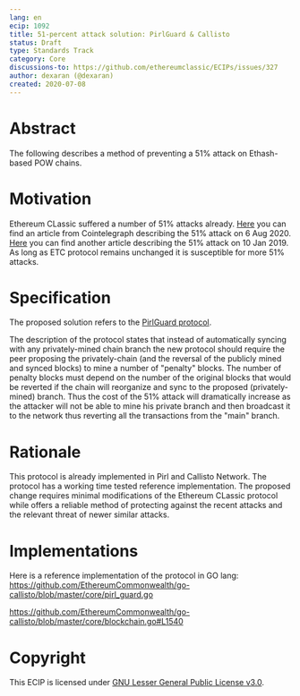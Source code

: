 ```yaml
---
lang: en
ecip: 1092
title: 51-percent attack solution: PirlGuard & Callisto
status: Draft
type: Standards Track
category: Core
discussions-to: https://github.com/ethereumclassic/ECIPs/issues/327
author: dexaran (@dexaran)
created: 2020-07-08
---
```


# Abstract

The following describes a method of preventing a 51% attack on Ethash-based POW chains.

# Motivation

Ethereum CLassic suffered a number of 51% attacks already. [Here](https://cointelegraph.com/news/is-etc-102-screwed-after-second-51-attack) you can find an article from Cointelegraph describing the 51% attack on 6 Aug 2020. [Here](https://cointelegraph.com/news/ethereum-classic-51-attack-the-reality-of-proof-of-work) you can find another article describing the 51% attack on 10 Jan 2019. As long as ETC protocol remains unchanged it is susceptible for more 51% attacks.

# Specification

The proposed solution refers to the [PirlGuard protocol](https://pirl.io/en/pirlguard-innovative-solution-against-51-attacks/).

The description of the protocol states that instead of automatically syncing with any privately-mined chain branch the new protocol should require the peer proposing the privately-chain (and the reversal of the publicly mined and synced blocks) to mine  a number of "penalty" blocks. The number of penalty blocks must depend on the number of the original blocks that would be reverted if the chain will reorganize and sync to the proposed (privately-mined) branch. Thus the cost of the 51% attack will dramatically increase as the attacker will not be able to mine his private branch and then broadcast it to the network thus reverting all the transactions from the "main" branch.

# Rationale

This protocol is already implemented in Pirl and Callisto Network. The protocol has a working time tested reference implementation. The proposed change requires minimal modifications of the Ethereum CLassic protocol while offers a reliable method of protecting against the recent attacks and the relevant threat of newer similar attacks.

# Implementations

Here is a reference implementation of the protocol in GO lang: https://github.com/EthereumCommonwealth/go-callisto/blob/master/core/pirl_guard.go

https://github.com/EthereumCommonwealth/go-callisto/blob/master/core/blockchain.go#L1540

# Copyright

This ECIP is licensed under [GNU Lesser General Public License v3.0](https://www.gnu.org/licenses/lgpl-3.0.en.html).
